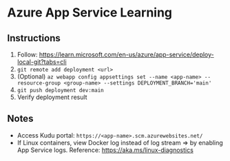 # Azure App Service Learning

## Instructions
1. Follow: https://learn.microsoft.com/en-us/azure/app-service/deploy-local-git?tabs=cli
2. `git remote add deployment <url>`
3. (Optional) `az webapp config appsettings set --name <app-name> --resource-group <group-name> --settings DEPLOYMENT_BRANCH='main'`
4. `git push deployment dev:main`
5. Verify deployment result

## Notes
+ Access Kudu portal: `https://<app-name>.scm.azurewebsites.net/`
+ If Linux containers, view Docker log instead of log stream => by enabling App Service logs. Reference: https://aka.ms/linux-diagnostics